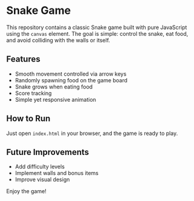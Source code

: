 # Snake Game  

This repository contains a classic Snake game built with pure JavaScript using the `canvas` element. The goal is simple: control the snake, eat food, and avoid colliding with the walls or itself.  

## Features  
- Smooth movement controlled via arrow keys 
- Randomly spawning food on the game board  
- Snake grows when eating food  
- Score tracking  
- Simple yet responsive animation  

## How to Run  
Just open `index.html` in your browser, and the game is ready to play.  

## Future Improvements  
- Add difficulty levels  
- Implement walls and bonus items  
- Improve visual design  

Enjoy the game!
